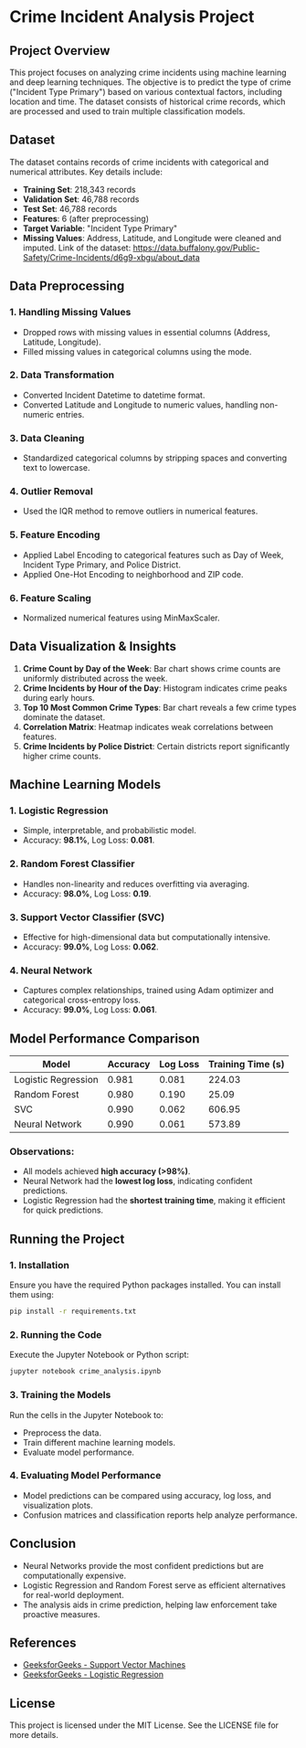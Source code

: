 # Crime Incident Analysis Project

## Project Overview
This project focuses on analyzing crime incidents using machine learning and deep learning techniques. The objective is to predict the type of crime ("Incident Type Primary") based on various contextual factors, including location and time. The dataset consists of historical crime records, which are processed and used to train multiple classification models.

## Dataset
The dataset contains records of crime incidents with categorical and numerical attributes. Key details include:
- **Training Set**: 218,343 records
- **Validation Set**: 46,788 records
- **Test Set**: 46,788 records
- **Features**: 6 (after preprocessing)
- **Target Variable**: "Incident Type Primary"
- **Missing Values**: Address, Latitude, and Longitude were cleaned and imputed.
  Link of the dataset: https://data.buffalony.gov/Public-Safety/Crime-Incidents/d6g9-xbgu/about_data

## Data Preprocessing
### 1. Handling Missing Values
- Dropped rows with missing values in essential columns (Address, Latitude, Longitude).
- Filled missing values in categorical columns using the mode.

### 2. Data Transformation
- Converted Incident Datetime to datetime format.
- Converted Latitude and Longitude to numeric values, handling non-numeric entries.

### 3. Data Cleaning
- Standardized categorical columns by stripping spaces and converting text to lowercase.

### 4. Outlier Removal
- Used the IQR method to remove outliers in numerical features.

### 5. Feature Encoding
- Applied Label Encoding to categorical features such as Day of Week, Incident Type Primary, and Police District.
- Applied One-Hot Encoding to neighborhood and ZIP code.

### 6. Feature Scaling
- Normalized numerical features using MinMaxScaler.

## Data Visualization & Insights
1. **Crime Count by Day of the Week**: Bar chart shows crime counts are uniformly distributed across the week.
2. **Crime Incidents by Hour of the Day**: Histogram indicates crime peaks during early hours.
3. **Top 10 Most Common Crime Types**: Bar chart reveals a few crime types dominate the dataset.
4. **Correlation Matrix**: Heatmap indicates weak correlations between features.
5. **Crime Incidents by Police District**: Certain districts report significantly higher crime counts.

## Machine Learning Models
### 1. Logistic Regression
- Simple, interpretable, and probabilistic model.
- Accuracy: **98.1%**, Log Loss: **0.081**.

### 2. Random Forest Classifier
- Handles non-linearity and reduces overfitting via averaging.
- Accuracy: **98.0%**, Log Loss: **0.19**.

### 3. Support Vector Classifier (SVC)
- Effective for high-dimensional data but computationally intensive.
- Accuracy: **99.0%**, Log Loss: **0.062**.

### 4. Neural Network
- Captures complex relationships, trained using Adam optimizer and categorical cross-entropy loss.
- Accuracy: **99.0%**, Log Loss: **0.061**.

## Model Performance Comparison
| Model                 | Accuracy | Log Loss | Training Time (s) |
|-----------------------|----------|----------|-------------------|
| Logistic Regression  | 0.981    | 0.081    | 224.03            |
| Random Forest       | 0.980    | 0.190    | 25.09             |
| SVC                 | 0.990    | 0.062    | 606.95            |
| Neural Network      | 0.990    | 0.061    | 573.89            |

### Observations:
- All models achieved **high accuracy (>98%)**.
- Neural Network had the **lowest log loss**, indicating confident predictions.
- Logistic Regression had the **shortest training time**, making it efficient for quick predictions.

## Running the Project
### 1. Installation
Ensure you have the required Python packages installed. You can install them using:
```sh
pip install -r requirements.txt
```

### 2. Running the Code
Execute the Jupyter Notebook or Python script:
```sh
jupyter notebook crime_analysis.ipynb
```

### 3. Training the Models
Run the cells in the Jupyter Notebook to:
- Preprocess the data.
- Train different machine learning models.
- Evaluate model performance.

### 4. Evaluating Model Performance
- Model predictions can be compared using accuracy, log loss, and visualization plots.
- Confusion matrices and classification reports help analyze performance.

## Conclusion
- Neural Networks provide the most confident predictions but are computationally expensive.
- Logistic Regression and Random Forest serve as efficient alternatives for real-world deployment.
- The analysis aids in crime prediction, helping law enforcement take proactive measures.

## References
- [GeeksforGeeks - Support Vector Machines](https://www.geeksforgeeks.org/support-vector-machine-algorithm/)
- [GeeksforGeeks - Logistic Regression](https://www.geeksforgeeks.org/understanding-logistic-regression/)

## License
This project is licensed under the MIT License. See the LICENSE file for more details.

